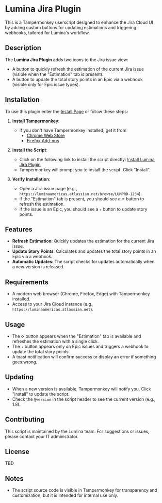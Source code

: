 # Lumina Jira Plugin

This is a Tampermonkey userscript designed to enhance the Jira Cloud UI by adding custom buttons for updating estimations and triggering webhooks, tailored for Lumina's workflow.

## Description
The **Lumina Jira Plugin** adds two icons to the Jira issue view:
- A button to quickly refresh the estimation of the current Jira issue (visible when the "Estimation" tab is present).
- A button to update the total story points in an Epic via a webhook (visible only for Epic issue types).

## Installation
To use this plugin enter the [Install Page](https://omluminaamericas.github.io/LuminaJiraPlugin/install.html) or follow these steps:

1. **Install Tampermonkey**:
   - If you don't have Tampermonkey installed, get it from:
     - [Chrome Web Store](https://chrome.google.com/webstore/detail/tampermonkey/dhdgffkkebhmkfjojejmpbldmpobfkfo)
     - [Firefox Add-ons](https://addons.mozilla.org/en-US/firefox/addon/tampermonkey/)

2. **Install the Script**:
   - Click on the following link to install the script directly:
     [Install Lumina Jira Plugin](https://raw.githubusercontent.com/omluminaamericas/LuminaJiraPlugin/main/LuminaJiraPlugin.user.js)
   - Tampermonkey will prompt you to install the script. Click "Install".

3. **Verify Installation**:
   - Open a Jira issue page (e.g., `https://luminaamericas.atlassian.net/browse/LUMPRD-1234`).
   - If the "Estimation" tab is present, you should see a `⟳` button to refresh the estimation.
   - If the issue is an Epic, you should see a `✯` button to update story points.

## Features
- **Refresh Estimation**: Quickly updates the estimation for the current Jira issue.
- **Update Story Points**: Calculates and updates the total story points in an Epic via a webhook.
- **Automatic Updates**: The script checks for updates automatically when a new version is released.

## Requirements
- A modern web browser (Chrome, Firefox, Edge) with Tampermonkey installed.
- Access to your Jira Cloud instance (e.g., `https://luminaamericas.atlassian.net`).

## Usage
- The `⟳` button appears when the "Estimation" tab is available and refreshes the estimation with a single click.
- The `✯` button appears only on Epic issues and triggers a webhook to update the total story points.
- A toast notification will confirm success or display an error if something goes wrong.

## Updating
- When a new version is available, Tampermonkey will notify you. Click "Install" to update the script.
- Check the `@version` in the script header to see the current version (e.g., 1.8).

## Contributing
This script is maintained by the Lumina team. For suggestions or issues, please contact your IT administrator.

## License
TBD

## Notes
- The script source code is visible in Tampermonkey for transparency and customization, but it is intended for internal use only.
